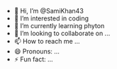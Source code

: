 - 👋 Hi, I’m @SamiKhan43
- 👀 I’m interested in coding 
- 🌱 I’m currently learning phyton 
- 💞️ I’m looking to collaborate on ...
- 📫 How to reach me ...
- 😄 Pronouns: ...
- ⚡ Fun fact: ...
